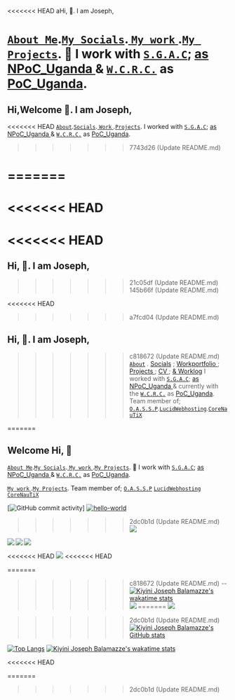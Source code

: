 <<<<<<< HEAD
aHi, 👋. I am Joseph,    

<a href="https://josephkb87.github.io">`About Me`</a>.<a href="https://linktr.ee/jungbasher87">`My Socials`</a>.<a href="https://github.com/josephkb87?tab=repositories"> `My work` </a>.<a href="https://github.com/josephkb87?tab=projects">`My Projects`</a>.
🌱 I work with <a href="https://spacegeneration.org">`S.G.A.C`</a>; <a href="https://spacegeneration.org/regions/africa/uganda"> as NPoC_Uganda </a> & <a href="https://wcrc.world/">`W.C.R.C.`</a> as <a href="https://wcrc.world/Files/WCRC_POC.pdf">PoC_Uganda</a>.
=======
## Hi,Welcome  👋. I am Joseph,  

<<<<<<< HEAD
<a href="https://josephkb87.github.io">`About`</a>.<a href="https://linktr.ee/jungbasher87">`Socials`</a>.<a href="https://github.com/josephkb87?tab=repositories"> `Work` </a>.<a href="https://github.com/josephkb87?tab=projects">`Projects`</a>.
I worked with <a href="https://spacegeneration.org">`S.G.A.C`</a>; <a href="https://spacegeneration.org/regions/africa/uganda"> as NPoC_Uganda </a> & <a href="https://wcrc.world/">`W.C.R.C.`</a> as <a href="https://wcrc.world/Files/WCRC_POC.pdf">PoC_Uganda</a>.
>>>>>>> 7743d26 (Update README.md)
  
=======
=======
<<<<<<< HEAD
=======
<<<<<<< HEAD
=======
## Hi, 👋. I am Joseph,  
>>>>>>> 21c05df (Update README.md)
>>>>>>> 145b66f (Update README.md)

<<<<<<< HEAD
>>>>>>> a7fcd04 (Update README.md)
## Hi, 👋. I am Joseph,  

>>>>>>> c818672 (Update README.md)
<a href="https://josephkb87.github.io">`About`</a> . <a href="https://linktr.ee/jungbasher87"> Socials</a> ; <a href="https://github.com/josephkb87?tab=repositories"> 
 Workportfolio </a> ; <a href="https://github.com/josephkb87?tab=projects"> Projects </a> ; <a href="https://github.com/josephkb87/cv.md"> CV </a>; <a href="https://github.com/josephkb87/worklog.md"> & Worklog</a>
I worked with <a href="https://spacegeneration.org">`S.G.A.C`</a>; <a href="https://spacegeneration.org/regions/africa/uganda"> as NPoC_Uganda </a> & currently with the <a href="https://wcrc.world/">`W.C.R.C.`</a> as <a href="https://wcrc.world/Files/WCRC_POC.pdf">PoC_Uganda</a>.   Team member of; <a href="https://github.com/OASSP">`O.A.S.S.P`</a>.<a href="https://github.com/LUCIDWEBHOSTING">`LucidWebhosting`</a>.<a href="https://github.com/CORENAUTICS">`CoreNauTiX`</a>
 
=======
## Welcome Hi, 👋 

<a href="https://josephkb87.github.io">`About Me`</a>.<a href="https://linktr.ee/jungbasher87">`My Socials`</a>.<a href="https://github.com/josephkb87?tab=repositories"> `My work` </a>.<a href="https://github.com/josephkb87?tab=projects">`My Projects`</a>.
🌱 I work with <a href="https://spacegeneration.org">`S.G.A.C`</a>; <a href="https://spacegeneration.org/regions/africa/uganda"> as NPoC_Uganda </a> & <a href="https://wcrc.world/">`W.C.R.C.`</a> as <a href="https://wcrc.world/Files/WCRC_POC.pdf">PoC_Uganda</a>.
  
<a href="https://github.com/josephkb87"> `My work` </a>.<a href="https://github.com/josephkb87?tab=projects">`My Projects`</a>. Team member of; <a href="https://github.com/OASSP">`O.A.S.S.P`</a>
<a href="https://github.com/LUCIDWEBHOSTING">`LucidWebhosting`</a>
<a href="https://github.com/CORENAUTICS">`CoreNauTiX`</a>

[![GitHub commit activity](https://img.shields.io/github/commit-activity/w/josephkb87?style=for-the-badge)]  [![hello-world](https://github.com/josephkb87/actions-learning-pathway/actions/workflows/hello-world.yml/badge.svg)](https://github.com/josephkb87/actions-learning-pathway/actions/workflows/hello-world.yml)

>>>>>>> 2dc0b1d (Update README.md)
<a href="https://github.com/josephkb87/PythonBasics"><img align="center right" src="https://github-readme-stats.vercel.app/api/pin/?username=josephkb87&show_icons=true&show_icons=true&theme=gruvbox&repo=PythonBasics" />
</a> <a href="https://github.com/josephkb87/matlab_octave">
  <img align="left" src="https://github-readme-stats.vercel.app/api/pin/?username=josephkb87&show_icons=true&show_icons=true&theme=algolia&repo=Matlab_Octave" />
</a>

<a href="https://github.com/josephkb87/Filters"><img align="center left" src="https://github-readme-stats.vercel.app/api/pin/?username=josephkb87&show_icons=true&show_icons=true&theme=solarized-dark&repo=Filters" />
</a> <a href="https://github.com/josephkb87/JuMatOct"><img align="left" src="https://github-readme-stats.vercel.app/api/pin/?username=josephkb87&show_icons=true&show_icons=true&theme=nightowl&repo=JuMatOct" />
</a>

<<<<<<< HEAD
<a href="https://github.com/josephkb87/VerilogBasics"><img align="center left" src="https://github-readme-stats.vercel.app/api/pin/?username=josephkb87&show_icons=true&show_icons=true&theme=&repo=VerilogBasics" /></a> 
<<<<<<< HEAD

=======
>>>>>>> c818672 (Update README.md)
--
[![Kiyini Joseph Balamazze's wakatime stats](https://github-readme-stats.vercel.app/api/wakatime?username=josephkb&langs_count=10&layout=compact&show_icons=true&show_icons=true&theme=buefy&show_icons=true)](https://github.com/josephkb87/github-readme-stats)
=======
<a href="https://github.com/josephkb87/VerilogBasics"><img align="center left" src="https://github-readme-stats.vercel.app/api/pin/?username=josephkb87&show_icons=true&show_icons=true&theme=&repo=VerilogBasics" />
</a> <a href="https://github.com/josephkb87/Java_JS_Basics_n_Projects"><img align="left" src="https://github-readme-stats.vercel.app/api/pin/?username=josephkb87&show_icons=true&show_icons=true&theme=solarized-light&repo=Java_JS_Basics_n_Projects" /></a>

>>>>>>> 2dc0b1d (Update README.md)
[![Kiyini Joseph Balamazze's GitHub stats](https://github-readme-stats.vercel.app/api?username=josephkb87&show_icons=true&show_icons=true&theme=synthwave&show_icons=true)](https://github.com/josephkb87/github-readme-stats)

 [![Top Langs](https://github-readme-stats.vercel.app/api/top-langs/?username=josephkb87&show_icons=true&theme=tokyonight&langs_count=10&layout=compact)](https://github.com/josephkb87/github-readme-stats)
 [![Kiyini Joseph Balamazze's wakatime stats](https://github-readme-stats.vercel.app/api/wakatime?username=HermesWraith&langs_count=10&layout=compact&show_icons=true&show_icons=true&theme=buefy&show_icons=true)](https://github.com/josephkb87/github-readme-stats)
 
<<<<<<< HEAD

=======
>>>>>>> 2dc0b1d (Update README.md)
 <!--START_SECTION:waka-->

<!--END_SECTION:waka-->
  <!---
  josephkb87/josephkb87 is a ✨ special ✨ repository because its `README.md` (this file) appears on your GitHub profile.
  You can click the Preview link to take a look at your changes.
  --->
